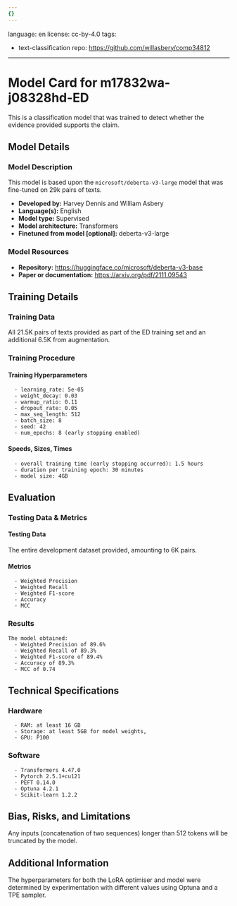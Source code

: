 ```yaml
---
{}
---
```

language: en
license: cc-by-4.0
tags:
- text-classification
repo: https://github.com/willasbery/comp34812

---

# Model Card for m17832wa-j08328hd-ED

<!-- Provide a quick summary of what the model is/does. -->

This is a classification model that was trained to
      detect whether the evidence provided supports the claim.


## Model Details

### Model Description

<!-- Provide a longer summary of what this model is. -->

This model is based upon the `microsoft/deberta-v3-large` model that was fine-tuned
      on 29k pairs of texts.

- **Developed by:** Harvey Dennis and William Asbery
- **Language(s):** English
- **Model type:** Supervised
- **Model architecture:** Transformers
- **Finetuned from model [optional]:** deberta-v3-large

### Model Resources

<!-- Provide links where applicable. -->

- **Repository:** https://huggingface.co/microsoft/deberta-v3-base
- **Paper or documentation:** https://arxiv.org/pdf/2111.09543

## Training Details

### Training Data

<!-- This is a short stub of information on the training data that was used, and documentation related to data pre-processing or additional filtering (if applicable). -->

All 21.5K pairs of texts provided as part of the ED training set and an additional 6.5K from augmentation.

### Training Procedure

<!-- This relates heavily to the Technical Specifications. Content here should link to that section when it is relevant to the training procedure. -->

#### Training Hyperparameters

<!-- This is a summary of the values of hyperparameters used in training the model. -->


      - learning_rate: 5e-05
      - weight_decay: 0.03
      - warmup_ratio: 0.11
      - dropout_rate: 0.05
      - max_seq_length: 512
      - batch_size: 8
      - seed: 42
      - num_epochs: 8 (early stopping enabled)

#### Speeds, Sizes, Times

<!-- This section provides information about how roughly how long it takes to train the model and the size of the resulting model. -->


      - overall training time (early stopping occurred): 1.5 hours
      - duration per training epoch: 30 minutes
      - model size: 4GB

## Evaluation

<!-- This section describes the evaluation protocols and provides the results. -->

### Testing Data & Metrics

#### Testing Data

<!-- This should describe any evaluation data used (e.g., the development/validation set provided). -->

The entire development dataset provided, amounting to 6K pairs.

#### Metrics

<!-- These are the evaluation metrics being used. -->


      - Weighted Precision
      - Weighted Recall
      - Weighted F1-score
      - Accuracy
      - MCC

### Results


    The model obtained:
      - Weighted Precision of 89.6%
      - Weighted Recall of 89.3%
      - Weighted F1-score of 89.4%
      - Accuracy of 89.3%
      - MCC of 0.74
    

## Technical Specifications

### Hardware


      - RAM: at least 16 GB
      - Storage: at least 5GB for model weights,
      - GPU: P100

### Software


      - Transformers 4.47.0
      - Pytorch 2.5.1+cu121
      - PEFT 0.14.0
      - Optuna 4.2.1
      - Scikit-learn 1.2.2
    

## Bias, Risks, and Limitations

<!-- This section is meant to convey both technical and sociotechnical limitations. -->

Any inputs (concatenation of two sequences) longer than
      512 tokens will be truncated by the model.

## Additional Information

<!-- Any other information that would be useful for other people to know. -->

The hyperparameters for both the LoRA optimiser and model were determined by experimentation
      with different values using Optuna and a TPE sampler.
